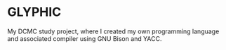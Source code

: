 # GLYPHIC
My DCMC study project, where I created my own programming language and associated compiler using GNU Bison and YACC.
